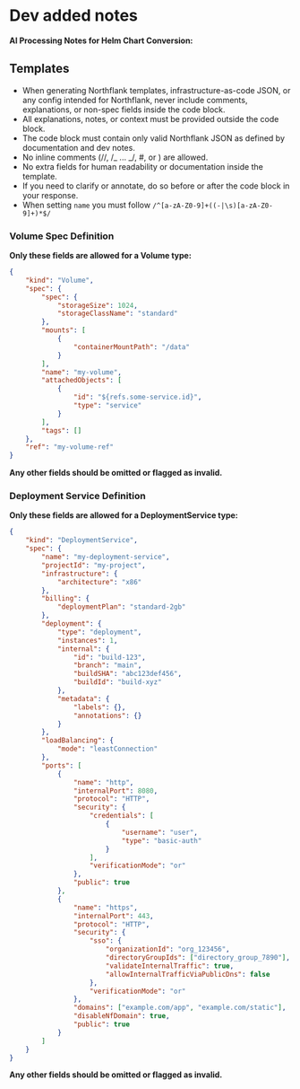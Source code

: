 # Dev added notes

**AI Processing Notes for Helm Chart Conversion:**

## Templates

- When generating Northflank templates, infrastructure-as-code JSON, or any config intended for Northflank, never include comments, explanations, or non-spec fields inside the code block.
- All explanations, notes, or context must be provided outside the code block.
- The code block must contain only valid Northflank JSON as defined by documentation and dev notes.
- No inline comments (//, /_ ... _/, #, or <!-- ... -->) are allowed.
- No extra fields for human readability or documentation inside the template.
- If you need to clarify or annotate, do so before or after the code block in your response.
- When setting `name` you must follow `/^[a-zA-Z0-9]+((-|\s)[a-zA-Z0-9]+)*$/`

### Volume Spec Definition

**Only these fields are allowed for a Volume type:**

```json
{
	"kind": "Volume",
	"spec": {
		"spec": {
			"storageSize": 1024,
			"storageClassName": "standard"
		},
		"mounts": [
			{
				"containerMountPath": "/data"
			}
		],
		"name": "my-volume",
		"attachedObjects": [
			{
				"id": "${refs.some-service.id}",
				"type": "service"
			}
		],
		"tags": []
	},
	"ref": "my-volume-ref"
}
```

**Any other fields should be omitted or flagged as invalid.**

### Deployment Service Definition

**Only these fields are allowed for a DeploymentService type:**

```json
{
	"kind": "DeploymentService",
	"spec": {
		"name": "my-deployment-service",
		"projectId": "my-project",
		"infrastructure": {
			"architecture": "x86"
		},
		"billing": {
			"deploymentPlan": "standard-2gb"
		},
		"deployment": {
			"type": "deployment",
			"instances": 1,
			"internal": {
				"id": "build-123",
				"branch": "main",
				"buildSHA": "abc123def456",
				"buildId": "build-xyz"
			},
			"metadata": {
				"labels": {},
				"annotations": {}
			}
		},
		"loadBalancing": {
			"mode": "leastConnection"
		},
		"ports": [
			{
				"name": "http",
				"internalPort": 8080,
				"protocol": "HTTP",
				"security": {
					"credentials": [
						{
							"username": "user",
							"type": "basic-auth"
						}
					],
					"verificationMode": "or"
				},
				"public": true
			},
			{
				"name": "https",
				"internalPort": 443,
				"protocol": "HTTP",
				"security": {
					"sso": {
						"organizationId": "org_123456",
						"directoryGroupIds": ["directory_group_7890"],
						"validateInternalTraffic": true,
						"allowInternalTrafficViaPublicDns": false
					},
					"verificationMode": "or"
				},
				"domains": ["example.com/app", "example.com/static"],
				"disableNfDomain": true,
				"public": true
			}
		]
	}
}
```

**Any other fields should be omitted or flagged as invalid.**
